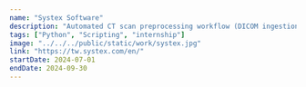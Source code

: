 ```yaml
---
name: "Systex Software"
description: "Automated CT scan preprocessing workflow (DICOM ingestion, inference, annotation). Saved 100+ hrs/week of manual work."
tags: ["Python", "Scripting", "internship"]
image: "../../../public/static/work/systex.jpg"
link: "https://tw.systex.com/en/"
startDate: 2024-07-01
endDate: 2024-09-30
---
```


